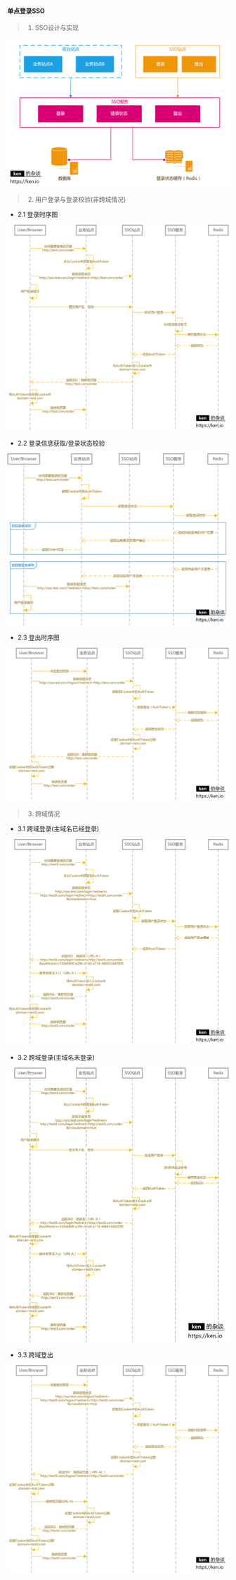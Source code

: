 #### 单点登录SSO

> 1. SSO设计与实现

![核心应用与依赖](images/sso-design.png)


> 2. 用户登录与登录校验(非跨域情况)

* 2.1 登录时序图

![登录时序图](images/login-validate.png)

* 2.2 登录信息获取/登录状态校验

![登录信息获取 状态校验](images/logininfo.png)

* 2.3 登出时序图

![登出时序图](images/logout.png)

> 3. 跨域情况

* 3.1 跨域登录(主域名已经登录)

![主域名已经登录](images/crossdomain-ylogin.png)

* 3.2 跨域登录(主域名未登录)

![主域名未登录](images/crossdomain-nlogin.png)

* 3.3 跨域登出

![跨域登出](images/crossdomain-logout.png)
